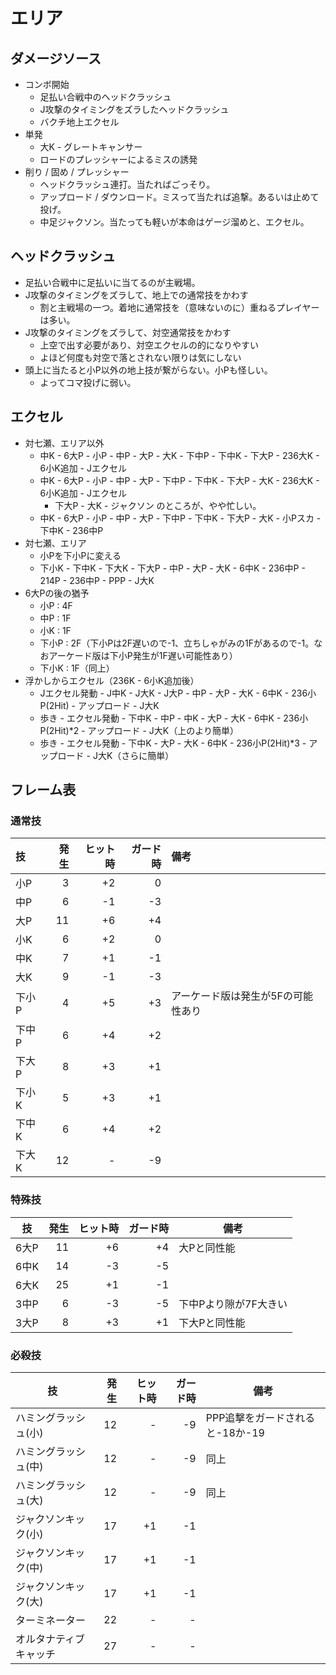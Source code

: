 # エリア

## ダメージソース

* コンボ開始
  * 足払い合戦中のヘッドクラッシュ
  * J攻撃のタイミングをズラしたヘッドクラッシュ
  * バクチ地上エクセル
* 単発
  * 大K - グレートキャンサー
  * ロードのプレッシャーによるミスの誘発
* 削り / 固め / プレッシャー
  * ヘッドクラッシュ連打。当たればごっそり。
  * アップロード / ダウンロード。ミスって当たれば追撃。あるいは止めて投げ。
  * 中足ジャクソン。当たっても軽いが本命はゲージ溜めと、エクセル。


## ヘッドクラッシュ

* 足払い合戦中に足払いに当てるのが主戦場。
* J攻撃のタイミングをズラして、地上での通常技をかわす
  * 割と主戦場の一つ。着地に通常技を（意味ないのに）重ねるプレイヤーは多い。
* J攻撃のタイミングをズラして、対空通常技をかわす
  * 上空で出す必要があり、対空エクセルの的になりやすい
  * よほど何度も対空で落とされない限りは気にしない
* 頭上に当たると小P以外の地上技が繋がらない。小Pも怪しい。
  * よってコマ投げに弱い。


## エクセル

* 対七瀬、エリア以外
  * 中K - 6大P - 小P - 中P - 大P - 大K - 下中P - 下中K - 下大P - 236大K - 6小K追加 - Jエクセル
  * 中K - 6大P - 小P - 中P - 大P - 下中P - 下中K - 下大P - 大K - 236大K - 6小K追加 - Jエクセル
    * 下大P - 大K - ジャクソン のところが、やや忙しい。
  * 中K - 6大P - 小P - 中P - 大P - 下中P - 下中K - 下大P - 大K - 小Pスカ - 下中K - 236中P
* 対七瀬、エリア
  * 小Pを下小Pに変える
  * 下小K - 下中K - 下大K - 下大P - 中P - 大P - 大K - 6中K - 236中P - 214P - 236中P - PPP - J大K
* 6大Pの後の猶予
  * 小P : 4F
  * 中P : 1F
  * 小K : 1F
  * 下小P : 2F（下小Pは2F遅いので-1、立ちしゃがみの1Fがあるので-1。なおアーケード版は下小P発生が1F遅い可能性あり）
  * 下小K : 1F（同上）
* 浮かしからエクセル（236K - 6小K追加後）
  * Jエクセル発動 - J中K - J大K - J大P - 中P - 大P - 大K - 6中K - 236小P(2Hit) - アップロード - J大K
  * 歩き - エクセル発動 - 下中K - 中P - 中K - 大P - 大K - 6中K - 236小P(2Hit)*2 - アップロード - J大K（上のより簡単）
  * 歩き - エクセル発動 - 下中K - 大P - 大K - 6中K - 236小P(2Hit)*3 - アップロード - J大K（さらに簡単）


## フレーム表

### 通常技

|技|発生|ヒット時|ガード時|備考|
|:--|--:|------:|-----:|:--|
|小P|3|+2|0||
|中P|6|-1|-3||
|大P|11|+6|+4||
|小K|6|+2|0||
|中K|7|+1|-1||
|大K|9|-1|-3||
|下小P|4|+5|+3|アーケード版は発生が5Fの可能性あり|
|下中P|6|+4|+2||
|下大P|8|+3|+1||
|下小K|5|+3|+1||
|下中K|6|+4|+2||
|下大K|12|-|-9||


### 特殊技

|技|発生|ヒット時|ガード時|備考|
|--|--:|------:|-----:|---|
|6大P|11|+6|+4|大Pと同性能|
|6中K|14|-3|-5||
|6大K|25|+1|-1||
|3中P|6|-3|-5|下中Pより隙が7F大きい|
|3大P|8|+3|+1|下大Pと同性能|


### 必殺技

|技|発生|ヒット時|ガード時|備考|
|--|--:|------:|-----:|---|
|ハミングラッシュ(小)|12|-|-9|PPP追撃をガードされると-18か-19|
|ハミングラッシュ(中)|12|-|-9|同上|
|ハミングラッシュ(大)|12|-|-9|同上|
|ジャクソンキック(小)|17|+1|-1||
|ジャクソンキック(中)|17|+1|-1||
|ジャクソンキック(大)|17|+1|-1||
|ターミネーター|22|-|-||
|オルタナティブキャッチ|27|-|-||
